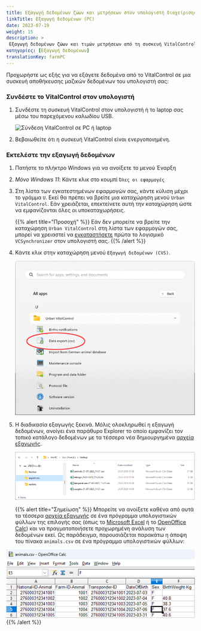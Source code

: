 ```yaml
---
title: Εξαγωγή δεδομένων ζώων και μετρήσεων στον υπολογιστή διαχείρισης φάρμας
linkTitle: Εξαγωγή δεδομένων (PC)
date: 2023-07-19
weight: 15
description: >
 Εξαγωγή δεδομένων ζώων και τιμών μετρήσεων από τη συσκευή VitalControl σε αρκετά αρχεία CVS
κατηγορίες: [Εξαγωγή δεδομένων]
translationKey: farmPC
---
```

Προχωρήστε ως εξής για να εξάγετε δεδομένα από το VitalControl σε μια συσκευή αποθήκευσης μαζικών δεδομένων του υπολογιστή σας:

### Συνδέστε το VitalControl στον υπολογιστή

1. Συνδέστε τη συσκευή VitalControl στον υπολογιστή ή το laptop σας μέσω του παρεχόμενου καλωδίου USB.

   ![Σύνδεση VitalControl σε PC ή laptop](/images/synchronisation/connect-to-pc.svg "Σύνδεση VitalControl σε PC")

1. Βεβαιωθείτε ότι η συσκευή VitalControl είναι ενεργοποιημένη.

### Εκτελέστε την εξαγωγή δεδομένων

1. Πατήστε το πλήκτρο Windows για να ανοίξετε το μενού Έναρξη

1. *Μόνο Windows 11*: Κάντε κλικ στο κουμπί `Όλες οι εφαρμογές`

1. Στη λίστα των εγκατεστημένων εφαρμογών σας, κάντε κύλιση μέχρι το γράμμα `U`. Εκεί θα πρέπει να βρείτε μια καταχώρηση μενού `Urban VitalControl`. Εάν χρειάζεται, επεκτείνετε αυτή την καταχώρηση ώστε να εμφανίζονται όλες οι υποκαταχωρήσεις.

   {{% alert title="Προσοχή" %}}
Εάν δεν μπορείτε να βρείτε την καταχώρηση `Urban VitalControl` στη λίστα των εφαρμογών σας, μπορεί να χρειαστεί να [εγκαταστήσετε](../vcsynchronizer/installation/) πρώτα το λογισμικό `VCSynchronizer` στον υπολογιστή σας.
   {{% /alert %}}

1. Κάντε κλικ στην καταχώρηση μενού `Εξαγωγή δεδομένων (CVS)`.

   ![Μενού Έναρξη Windows, καταχώρηση μενού για Urban VitalControl (VCSynchronizer)](../vcsynchronizer/images/data-export/data-export.png "Μενού έναρξης Windows, VitalControl")

1. Η διαδικασία εξαγωγής ξεκινά. Μόλις ολοκληρωθεί η εξαγωγή δεδομένων, ανοίγει ένα παράθυρο Explorer το οποίο εμφανίζει τον τοπικό κατάλογο δεδομένων με τα τέσσερα νέα δημιουργημένα [αρχεία εξαγωγής](../../data-export/export-files/).

   ![Τοπικός κατάλογος δεδομένων με αρχεία εξαγωγής](../../data-export/images/export-files.png "Αρχεία εξαγωγής, τοπικά αποθηκευμένα")

   {{% alert title="Σημείωση" %}}
  Μπορείτε να ανοίξετε καθένα από αυτά τα τέσσερα [αρχεία εξαγωγής](../../data-export/export-files/) σε ένα πρόγραμμα υπολογιστικών φύλλων της επιλογής σας (όπως το [Microsoft Excel](https://products.office.com/excel) ή το [OpenOffice Calc](https://www.openoffice.org/)) και να πραγματοποιήσετε προχωρημένη ανάλυση των δεδομένων εκεί. Ως παράδειγμα, παρουσιάζεται παρακάτω η άποψη του πίνακα `animals.csv` σε ένα πρόγραμμα υπολογιστικών φύλλων:

![Εξαγόμενος πίνακας δεδομένων ζώων ανοιχτός σε λογισμικό υπολογιστικών φύλλων](../../data-export/images/animals.png "Λογισμικό υπολογιστικών φύλλων με δεδομένα ζώων")
   {{% /alert %}}
